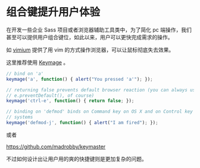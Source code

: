 # 组合键提升用户体验

在开发一些企业 Sass 项目或者浏览器辅助工具类中，为了简化 pc 端操作，我们甚至可以提供用户组合键位，如此以来，用户可以更快完成需求的操作。

如 [vimium](https://github.com/philc/vimium) 提供了用 vim 的方式操作浏览器，可以让鼠标彻底失去效果。

这里推荐使用 [Keymage](https://github.com/piranha/keymage) 。


```ts
// bind on 'a'
keymage('a', function() { alert("You pressed 'a'"); });

// returning false prevents default browser reaction (you can always use
// e.preventDefault(), of course)
keymage('ctrl-e', function() { return false; });

// binding on 'defmod' binds on Command key on OS X and on Control key in other
// systems
keymage('defmod-j', function() { alert("I am fired"); });
```

或者

https://github.com/madrobby/keymaster

不过如何设计出让用户用的爽的快捷键则是更加复杂的问题。